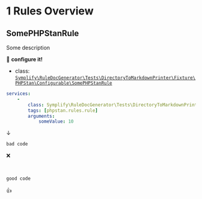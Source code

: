# 1 Rules Overview

## SomePHPStanRule

Some description

:wrench: **configure it!**

- class: [`Symplify\RuleDocGenerator\Tests\DirectoryToMarkdownPrinter\Fixture\PHPStan\Configurable\SomePHPStanRule`](Fixture/PHPStan/Configurable/SomePHPStanRule.php)

```yaml
services:
    -
        class: Symplify\RuleDocGenerator\Tests\DirectoryToMarkdownPrinter\Fixture\PHPStan\Configurable\SomePHPStanRule
        tags: [phpstan.rules.rule]
        arguments:
            someValue: 10
```

↓

```php
bad code
```

:x:

<br>

```php
good code
```

:+1:

<br>
